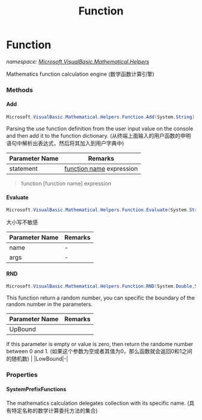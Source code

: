 ﻿---
title: Function
---

# Function
_namespace: [Microsoft.VisualBasic.Mathematical.Helpers](N-Microsoft.VisualBasic.Mathematical.Helpers.html)_

Mathematics function calculation engine
 (数学函数计算引擎)

### Methods

#### Add
```csharp
Microsoft.VisualBasic.Mathematical.Helpers.Function.Add(System.String)
```
Parsing the use function definition from the user input value on the console 
 and then add it to the function dictionary.
 (从终端上面输入的用户函数的申明语句中解析出表达式，然后将其加入到用户字典中)

|Parameter Name|Remarks|
|--------------|-------|
|statement|[function name](args) expression|

> function [function name] expression

#### Evaluate
```csharp
Microsoft.VisualBasic.Mathematical.Helpers.Function.Evaluate(System.String,System.Double[])
```
大小写不敏感

|Parameter Name|Remarks|
|--------------|-------|
|name|-|
|args|-|


#### RND
```csharp
Microsoft.VisualBasic.Mathematical.Helpers.Function.RND(System.Double,System.Double)
```
This function return a random number, you can specific the boundary of the random number in the parameters.

|Parameter Name|Remarks|
|--------------|-------|
|UpBound|
 If this parameter is empty or value is zero, then return the randome number between 0 and 1.
 (如果这个参数为空或者其值为0，那么函数就会返回0和1之间的随机数)
 |
|LowBound|-|




### Properties

#### SystemPrefixFunctions
The mathematics calculation delegates collection with its specific name.
 (具有特定名称的数学计算委托方法的集合)

